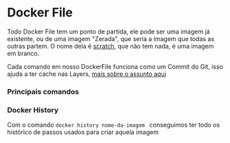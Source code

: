 # Docker File

Todo Docker File tem um ponto de partida, ele pode ser uma imagem já existente, ou de uma imagem "Zerada", que seria a imagem que todas as outras partem. O nome dela é [scratch](https://hub.docker.com/_/scratch), que não tem nada, é uma imagem em branco.

Cada comando em nosso DockerFile funciona como um Commit do Git, isso ajuda a ter cache nas Layers, [mais sobre o assunto aqui](/Layer%20Cache/Readme.md)


### Principais comandos



### Docker History

Com o comando ``docker history nome-da-imagem `` conseguimos ter todo os histórico de passos usados para criar aquela imagem